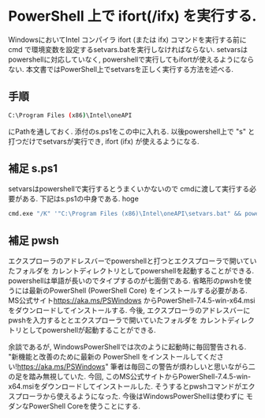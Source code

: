 # PowerShell 上で ifort(/ifx) を実行する.
WindowsにおいてIntel コンパイラ ifort (または ifx) コマンドを実行する前に cmd で環境変数を設定するsetvars.batを実行しなければならない. setvarsはpowershellに対応していなく, 
powershellで実行してもifortが使えるようにならない.
本文書ではPowerShell上でsetvarsを正しく実行する方法を述べる.

## 手順
```bash
C:\Program Files (x86)\Intel\oneAPI
```
にPathを通しておく. 添付のs.ps1をこの中に入れる. 以後powershell上で "s" と打つだけでsetvarsが実行でき, 
ifort (ifx) が使えるようになる.


## 補足 s.ps1
setvarsはpowershellで実行するとうまくいかないので
cmdに渡して実行する必要がある. 下記はs.ps1の中身である.
hoge
```bash
cmd.exe "/K" '"C:\Program Files (x86)\Intel\oneAPI\setvars.bat" && powershell'
```

## 補足 pwsh
エクスプローラのアドレスバーでpowershellと打つとエクスプローラで開いていたフォルダを
カレントディレクトリとしてpowershellを起動することができる.
powershellは単語が長いのでタイプするのが七面倒である.
省略形のpwshを使うには最新のPowerShell (PowerShell Core) をインストールする必要がある.
MS公式サイト<a href="https://aka.ms/PSWindows">https://aka.ms/PSWindows</a>
からPowerShell-7.4.5-win-x64.msiをダウンロードしてインストールする.
今後, エクスプローラのアドレスバーにpwshを入力するととエクスプローラで開いていたフォルダを
カレントディレクトリとしてpowershellが起動することができる.
<br>

余談であるが, WindowsPowerShellでは次のように起動時に毎回警告される.
"新機能と改善のために最新の PowerShell をインストールしてください!https://aka.ms/PSWindows"
筆者は毎回この警告が煩わしいと思いながら二の足を踏み無視していた. 今回, 
このMS公式サイトからPowerShell-7.4.5-win-x64.msiをダウンロードしてインストールした.
そうするとpwshコマンドがエクスプローラから使えるようになった. 今後はWindowsPowerShellは使わずに
モダンなPowerShell Coreを使うことにする.